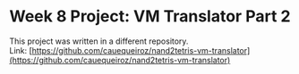 # Week 8 Project: VM Translator Part 2

This project was written in a different repository.  
Link: [https://github.com/cauequeiroz/nand2tetris-vm-translator](https://github.com/cauequeiroz/nand2tetris-vm-translator)